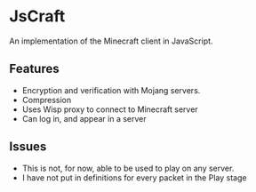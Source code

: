 # JsCraft
An implementation of the Minecraft client in JavaScript.

## Features
- Encryption and verification with Mojang servers.
- Compression
- Uses Wisp proxy to connect to Minecraft server
- Can log in, and appear in a server

## Issues
- This is not, for now, able to be used to play on any server.
- I have not put in definitions for every packet in the Play stage